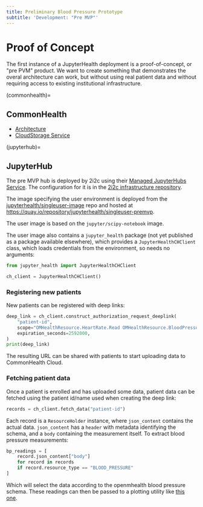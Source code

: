 ```yaml
---
title: Preliminary Blood Pressure Prototype
subtitle: 'Development: "Pre MVP"'
---
```


# Proof of Concept

The first instance of a JupyterHealth deployment is a proof-of-concept, or "pre PVM" product. We want to create something that demonstrates the overal architecture can work, but without using real patient data and without requiring access to existing institutional infrastructure.

(commonhealth)=

## CommonHealth

- [Architecture](https://drive.google.com/file/d/1JupkAcP1CHlhOW6qnQib5s29lqOWm-8U/view)
- [CloudStorage Service](https://docs.google.com/document/d/1E7t16ok_mUHA5hYVsTQA5MbCruX0DS_Rqsq37dZ48fs/edit?usp=drive_link)

(jupyterhub)=

## JupyterHub

The pre MVP hub is deployed by 2i2c using their [Managed JupyterHubs Service](https://infrastructure.2i2c.org). The configuration for it is in the [2i2c infrastructure repository](https://github.com/2i2c-org/infrastructure/tree/main/config/clusters/jupyter-health).

The image specifying the user environment is deployed from the [jupyterhealth/singleuser-image](https://github.com/jupyterhealth/singleuser-image) repo
and hosted at https://quay.io/repository/jupyterhealth/singleuser-premvp.

The user image is based on the `jupyter/scipy-notebook` image.

The user image also contains a `jupyter_health` package (not yet published as a package available elsewhere),
which provides a `JupyterHealthCHClient` class, which loads credentials from the environment, so needs no arguments:

```python
from jupyter_health import JupyterHealthCHClient

ch_client = JupyterHealthCHClient()
```

### Registering new patients

New patients can be registered with deep links:

```python
deep_link = ch_client.construct_authorization_request_deeplink(
    "patient-id",
    scope="OMHealthResource.HeartRate.Read OMHealthResource.BloodPressure.Read",
    expiration_seconds=2592000,
)
print(deep_link)
```

The resulting URL can be shared with patients to start uploading data to CommonHealth Cloud.

### Fetching patient data

Once a patient is enrolled and has uploaded some data,
patient data can be fetched using the patient id/name used when creating the deep link:

```python
records = ch_client.fetch_data("patient-id")
```

Each record is a `ResourceHolder` instance, where `json_content` contains the actual data.
`json_content` has a `header` with metadata identifying the schema, and a `body` containing the measurement itself.
To extract blood pressure measurements:

```python
bp_readings = [
    record.json_content["body"]
    for record in records
    if record.resource_type == "BLOOD_PRESSURE"
]
```

Which will select the data according to the openmhealth blood pressure schema.
These readings can then be passed to a plotting utility like [this one](./examples/openmhealth-bp).
